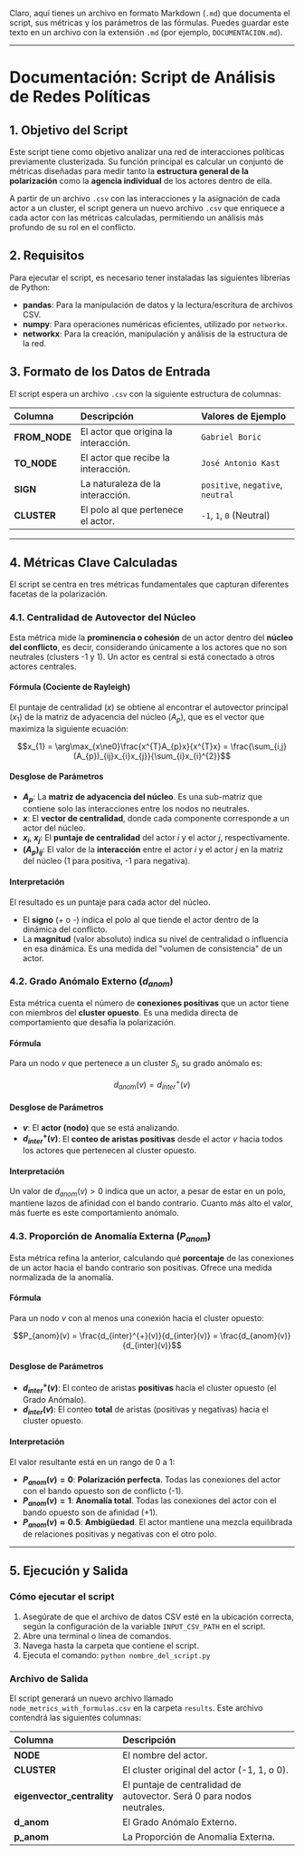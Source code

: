 Claro, aquí tienes un archivo en formato Markdown (`.md`) que documenta el script, sus métricas y los parámetros de las fórmulas. Puedes guardar este texto en un archivo con la extensión `.md` (por ejemplo, `DOCUMENTACION.md`).

---

# Documentación: Script de Análisis de Redes Políticas

## 1. Objetivo del Script

Este script tiene como objetivo analizar una red de interacciones políticas previamente clusterizada. Su función principal es calcular un conjunto de métricas diseñadas para medir tanto la **estructura general de la polarización** como la **agencia individual** de los actores dentro de ella.

A partir de un archivo `.csv` con las interacciones y la asignación de cada actor a un cluster, el script genera un nuevo archivo `.csv` que enriquece a cada actor con las métricas calculadas, permitiendo un análisis más profundo de su rol en el conflicto.

## 2. Requisitos

Para ejecutar el script, es necesario tener instaladas las siguientes librerías de Python:

-   **pandas**: Para la manipulación de datos y la lectura/escritura de archivos CSV.
-   **numpy**: Para operaciones numéricas eficientes, utilizado por `networkx`.
-   **networkx**: Para la creación, manipulación y análisis de la estructura de la red.

## 3. Formato de los Datos de Entrada

El script espera un archivo `.csv` con la siguiente estructura de columnas:

| Columna | Descripción | Valores de Ejemplo |
| :--- | :--- | :--- |
| **FROM\_NODE** | El actor que origina la interacción. | `Gabriel Boric` |
| **TO\_NODE** | El actor que recibe la interacción. | `José Antonio Kast` |
| **SIGN** | La naturaleza de la interacción. | `positive`, `negative`, `neutral` |
| **CLUSTER** | El polo al que pertenece el actor. | `-1`, `1`, `0` (Neutral) |

---

## 4. Métricas Clave Calculadas

El script se centra en tres métricas fundamentales que capturan diferentes facetas de la polarización.

### 4.1. Centralidad de Autovector del Núcleo

Esta métrica mide la **prominencia o cohesión** de un actor dentro del **núcleo del conflicto**, es decir, considerando únicamente a los actores que no son neutrales (clusters -1 y 1). Un actor es central si está conectado a otros actores centrales.

#### Fórmula (Cociente de Rayleigh)

El puntaje de centralidad ($x$) se obtiene al encontrar el autovector principal ($x_1$) de la matriz de adyacencia del núcleo ($A_p$), que es el vector que maximiza la siguiente ecuación:

$$x_{1} = \arg\max_{x\ne0}\frac{x^{T}A_{p}x}{x^{T}x} = \frac{\sum_{i,j}(A_{p})_{ij}x_{i}x_{j}}{\sum_{i}x_{i}^{2}}$$

#### Desglose de Parámetros

* **$A_p$**: La **matriz de adyacencia del núcleo**. Es una sub-matriz que contiene solo las interacciones entre los nodos no neutrales.
* **$x$**: El **vector de centralidad**, donde cada componente corresponde a un actor del núcleo.
* **$x_i$**, **$x_j$**: El **puntaje de centralidad** del actor *i* y el actor *j*, respectivamente.
* **$(A_p)_{ij}$**: El valor de la **interacción** entre el actor *i* y el actor *j* en la matriz del núcleo (1 para positiva, -1 para negativa).

#### Interpretación

El resultado es un puntaje para cada actor del núcleo.
* El **signo** (+ o -) indica el polo al que tiende el actor dentro de la dinámica del conflicto.
* La **magnitud** (valor absoluto) indica su nivel de centralidad o influencia en esa dinámica. Es una medida del "volumen de consistencia" de un actor.

### 4.2. Grado Anómalo Externo ($d_{anom}$)

Esta métrica cuenta el número de **conexiones positivas** que un actor tiene con miembros del **cluster opuesto**. Es una medida directa de comportamiento que desafía la polarización.

#### Fórmula

Para un nodo $v$ que pertenece a un cluster $S_i$, su grado anómalo es:

$$d_{anom}(v) = d_{inter}^{+}(v)$$

#### Desglose de Parámetros

* **$v$**: El **actor (nodo)** que se está analizando.
* **$d_{inter}^{+}(v)$**: El **conteo de aristas positivas** desde el actor $v$ hacia todos los actores que pertenecen al cluster opuesto.

#### Interpretación

Un valor de $d_{anom}(v) > 0$ indica que un actor, a pesar de estar en un polo, mantiene lazos de afinidad con el bando contrario. Cuanto más alto el valor, más fuerte es este comportamiento anómalo.

### 4.3. Proporción de Anomalía Externa ($P_{anom}$)

Esta métrica refina la anterior, calculando qué **porcentaje** de las conexiones de un actor hacia el bando contrario son positivas. Ofrece una medida normalizada de la anomalía.

#### Fórmula

Para un nodo $v$ con al menos una conexión hacia el cluster opuesto:

$$P_{anom}(v) = \frac{d_{inter}^{+}(v)}{d_{inter}(v)} = \frac{d_{anom}(v)}{d_{inter}(v)}$$

#### Desglose de Parámetros

* **$d_{inter}^{+}(v)$**: El conteo de aristas **positivas** hacia el cluster opuesto (el Grado Anómalo).
* **$d_{inter}(v)$**: El conteo **total** de aristas (positivas y negativas) hacia el cluster opuesto.

#### Interpretación

El valor resultante está en un rango de 0 a 1:
* **$P_{anom}(v) = 0$**: **Polarización perfecta**. Todas las conexiones del actor con el bando opuesto son de conflicto (-1).
* **$P_{anom}(v) = 1$**: **Anomalía total**. Todas las conexiones del actor con el bando opuesto son de afinidad (+1).
* **$P_{anom}(v) \approx 0.5$**: **Ambigüedad**. El actor mantiene una mezcla equilibrada de relaciones positivas y negativas con el otro polo.

---

## 5. Ejecución y Salida

### Cómo ejecutar el script

1.  Asegúrate de que el archivo de datos CSV esté en la ubicación correcta, según la configuración de la variable `INPUT_CSV_PATH` en el script.
2.  Abre una terminal o línea de comandos.
3.  Navega hasta la carpeta que contiene el script.
4.  Ejecuta el comando: `python nombre_del_script.py`

### Archivo de Salida

El script generará un nuevo archivo llamado `node_metrics_with_formulas.csv` en la carpeta `results`. Este archivo contendrá las siguientes columnas:

| Columna | Descripción |
| :--- | :--- |
| **NODE** | El nombre del actor. |
| **CLUSTER** | El cluster original del actor (-1, 1, o 0). |
| **eigenvector\_centrality** | El puntaje de centralidad de autovector. Será 0 para nodos neutrales. |
| **d\_anom** | El Grado Anómalo Externo. |
| **p\_anom** | La Proporción de Anomalía Externa. |
